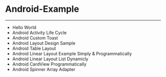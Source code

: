 # Android-Example
--------------------
 * Hello World
 * Android Activity Life Cycle
 * Android Custom Toast
 * Android Layout Design Sample
 * Android Table Layout
 * Android Linear Layout Example Simply & Programmatically
 * Android Linear Layout List Dynamicly 
 * Android CardView Programmatically
 * Android Spinner Array Adapter
